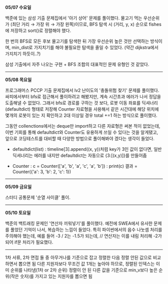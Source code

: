 **05/07 수요일**

백준에 있는 삼성 기출 문제집에서 '아기 상어' 문제를 풀이했다.
물고기 먹는 우선순위가 (최단 거리 → 가장 위 → 가장 왼쪽)이므로, BFS 탐색 시 (거리, y, x) 순으로 fishes에 저장하고 sort()로 정렬해야 했다.

한 번의 BFS로 모든 후보 물고기를 탐색한 뒤 가장 우선순위 높은 것만 선택하는 방식이며, min_dist로 가지치기를 해야 불필요한 탐색을 줄일 수 있었다.
(약간 dijkstra에서 가지치기 하듯이..?)

삼성 기출에서 자주 나오는 구현 + BFS 조합의 대표적인 문제 유형인 것 같았다.

***

**05/08 목요일**

프로그래머스 PCCP 기출 문제집에서 lv2 난이도의 '충돌위험 찾기' 문제를 풀이했다.
싸피에서부터 bfs로 접근해서 풀이하려고 해봤지만, 계속 시간초과 에러가 나서 정답을 도출해낼 수 없었다.
그래서 bfs로 경로를 구하는 것 보다, 로봇 이동 좌표를 딕셔너리(defaultdict) 형태로 저장해 Counter 자료형을 사용해서 같은 시간대에 해당 위치에 몇개의 로봇이 있는 지 확인하고 2대 이상일 경우 total +=1 하는 방식으로 풀이했다.

그동안 collenctions에서는 deque만 import하고 다른 자료형은 써본 적이 없었는데, 이번 기회를 통해 defaultdict와 Counter도 유용하게 쓰일 수 있다는 것을 알게됐고, 앞으로 코딩테스트를 대비할 때 다양한 방법으로 풀이해봐야 겠다는 생각이 들었다.

- defaultdict(list)
: timeline[3].append((x, y))처럼 key가 3인 값이 없다면, 일반 딕셔너리는 에러를 내지만 defaultdict는 자동으로 {3:[(x,y)]}를 만들어줌

- Counter
: c = Counter(['a', 'b', 'a', 'c', 'a', 'b'])
: print(c) 결과 = Counter({'a': 3, 'b': 2, 'c': 1})

***

**05/09 금요일**

스터디 공통문제 '순열 사이클' 풀이.

***

**05/10 토요일**

백준의 백트래킹 문제인 '연산자 끼워넣기'를 풀이했다.
예전에 SWEA에서 유사한 문제를 풀었던 기억이 나서, 복습하는 느낌이 들었다.
특히 파이썬에서의 음수 나눗셈 처리를 주의해야 했는데,
예를 들어 -3 / 2는 -1.5가 되는데, // 연산자는 이를 내림 처리해 -2가 되어 if문 처리가 필요했다.

***

1차 서류, 2차 면접 둘 중 아무거나를 기준으로 잡고 정렬한 다음 정렬 안된 값으로 비교하면서 뽑으면 됨
다른 지원자보다 무조건 값 1개는 높아야 하므로, 정렬된 인덱스는 이미 순위를 나타냄(1차 or 2차 순위)
정렬이 안 된 다른 값을 기준으로 min_v보다 높은 순위(작은 숫자)를 가지고 있는 지원자를 뽑으면 됨